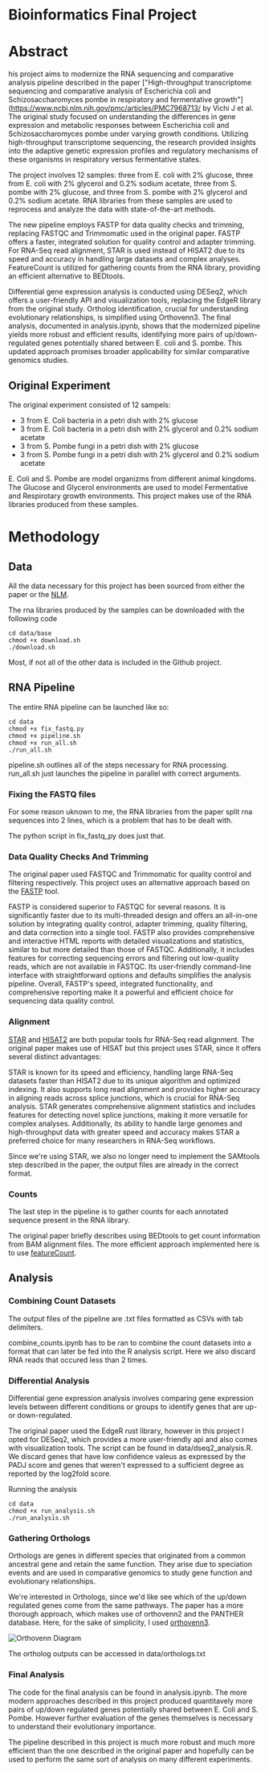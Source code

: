 # Bioinformatics Final Project

# Abstract

his project aims to modernize the RNA sequencing and comparative analysis pipeline described in the paper ["High-throughput transcriptome sequencing and comparative analysis of Escherichia coli and Schizosaccharomyces pombe in respiratory and fermentative growth"](https://www.ncbi.nlm.nih.gov/pmc/articles/PMC7968713/ by Vichi J et al. The original study focused on understanding the differences in gene expression and metabolic responses between Escherichia coli and Schizosaccharomyces pombe under varying growth conditions. Utilizing high-throughput transcriptome sequencing, the research provided insights into the adaptive genetic expression profiles and regulatory mechanisms of these organisms in respiratory versus fermentative states.

The project involves 12 samples: three from E. coli with 2% glucose, three from E. coli with 2% glycerol and 0.2% sodium acetate, three from S. pombe with 2% glucose, and three from S. pombe with 2% glycerol and 0.2% sodium acetate. RNA libraries from these samples are used to reprocess and analyze the data with state-of-the-art methods.

The new pipeline employs FASTP for data quality checks and trimming, replacing FASTQC and Trimmomatic used in the original paper. FASTP offers a faster, integrated solution for quality control and adapter trimming. For RNA-Seq read alignment, STAR is used instead of HISAT2 due to its speed and accuracy in handling large datasets and complex analyses. FeatureCount is utilized for gathering counts from the RNA library, providing an efficient alternative to BEDtools.

Differential gene expression analysis is conducted using DESeq2, which offers a user-friendly API and visualization tools, replacing the EdgeR library from the original study. Ortholog identification, crucial for understanding evolutionary relationships, is simplified using Orthovenn3. The final analysis, documented in analysis.ipynb, shows that the modernized pipeline yields more robust and efficient results, identifying more pairs of up/down-regulated genes potentially shared between E. coli and S. pombe. This updated approach promises broader applicability for similar comparative genomics studies.


## Original Experiment

The original experiment consisted of 12 sampels:
- 3 from E. Coli bacteria in a petri dish with 2% glucose
- 3 from E. Coli bacteria in a petri dish with 2% glycerol and 0.2% sodium acetate
- 3 from S. Pombe fungi in a petri dish with 2% glucose
- 3 from S. Pombe fungi in a petri dish with 2% glycerol and 0.2% sodium acetate

E. Coli and S. Pombe are model organizms from different animal kingdoms. The Glucose and Glycerol environments are used to model Fermentative and Respirotary growth environments.
This project makes use of the RNA libraries produced from these samples.

# Methodology
## Data
All the data necessary for this project has been sourced from either the paper or the [NLM](https://www.ncbi.nlm.nih.gov/).

The rna libraries produced by the samples can be downloaded with the following code

    cd data/base
    chmod +x download.sh
    ./download.sh

Most, if not all of the other data is included in the Github project.
## RNA Pipeline

The entire RNA pipeline can be launched like so:

    cd data
    chmod +x fix_fastq.py
    chmod +x pipeline.sh
    chmod +x run_all.sh
    ./run_all.sh

pipeline.sh outlines all of the steps necessary for RNA processing. run_all.sh just launches the pipeline in parallel with correct arguments.

### Fixing the FASTQ files
For some reason uknown to me, the RNA libraries from the paper split rna sequences into 2 lines, which is a problem that has to be dealt with.

The python script in fix_fastq_py does just that.

### Data Quality Checks And Trimming
The original paper used FASTQC and Trimmomatic for quality control and filtering respectively.
This project uses an alternative approach based on the [FASTP](https://github.com/OpenGene/fastp) tool.

FASTP is considered superior to FASTQC for several reasons. It is significantly faster due to its multi-threaded design and offers an all-in-one solution by integrating quality control, adapter trimming, quality filtering, and data correction into a single tool. FASTP also provides comprehensive and interactive HTML reports with detailed visualizations and statistics, similar to but more detailed than those of FASTQC. Additionally, it includes features for correcting sequencing errors and filtering out low-quality reads, which are not available in FASTQC. Its user-friendly command-line interface with straightforward options and defaults simplifies the analysis pipeline. Overall, FASTP's speed, integrated functionality, and comprehensive reporting make it a powerful and efficient choice for sequencing data quality control.

### Alignment

[STAR](https://github.com/alexdobin/STAR) and [HISAT2](https://daehwankimlab.github.io/hisat2/) are both popular tools for RNA-Seq read alignment. The original paper makes use of HISAT but 
this project uses STAR, since it offers several distinct advantages:

STAR is known for its speed and efficiency, handling large RNA-Seq datasets faster than HISAT2 
due to its unique algorithm and optimized indexing. It also supports long read alignment and provides higher accuracy in aligning reads across splice junctions, which is crucial for RNA-Seq analysis. STAR generates comprehensive alignment statistics and includes features for detecting novel splice junctions, making it more versatile for complex analyses. Additionally, its ability to handle large genomes and high-throughput data with greater speed and accuracy makes STAR a preferred choice for many researchers in RNA-Seq workflows.

Since we're using STAR, we also no longer need to implement the SAMtools step described in the paper, the output files are already in the correct format.

### Counts
The last step in the pipeline is to gather counts for each annotated sequence present in the RNA library.

The original paper briefly describes using BEDtools to get count information from BAM alignment files. The more efficient approach implemented here is to use [featureCount](https://rnnh.github.io/bioinfo-notebook/docs/featureCounts.html).

## Analysis 
### Combining Count Datasets

The output files of the pipeline are .txt files formatted as CSVs with tab delimiters. 

combine_counts.ipynb has to be ran to combine the count datasets into a format that can later be fed into the R analysis script. Here we also discard RNA reads that occured less than 2 times.

### Differential Analysis

Differential gene expression analysis involves comparing gene expression levels between different conditions or groups to identify genes that are up- or down-regulated.

The original paper used the EdgeR rust library, however in this project I opted for DESeq2, which provides a more user-friendly api and also comes with visualization tools. The script can be found in data/dseq2_analysis.R. We discard genes that have low confidence valeus as expressed by the PADJ score and genes that weren't expressed to a sufficient degree as reported by the log2fold score.

Running the analysis

    cd data
    chmod +x run_analysis.sh
    ./run_analysis.sh

### Gathering Orthologs 

Orthologs are genes in different species that originated from a common ancestral gene and retain the same function. They arise due to speciation events and are used in comparative genomics to study gene function and evolutionary relationships.

We're interested in Orthologs, since we'd like see which of the up/down regulated genes come from the same pathways. The paper has a more thorough approach, which makes use of orthovenn2 and the PANTHER database. Here, for the sake of simplicity, I used [orthovenn3](https://orthovenn3.bioinfotoolkits.net/).

![Orthovenn Diagram](data/orthovenn3.png)

The ortholog outputs can be accessed in data/orthologs.txt

### Final Analysis

The code for the final analysis can be found in analysis.ipynb. The more modern approaches described in this project produced quantitavely more pairs of up/down regulated genes potentially shared between E. Coli and S. Pombe. However further evaluation of the genes themselves is necessary to understand their evolutionary importance. 

The pipeline described in this project is much more robust and much more efficient than the one described in the original paper and hopefully can be used to perform the same sort of analysis on many different experiments.


